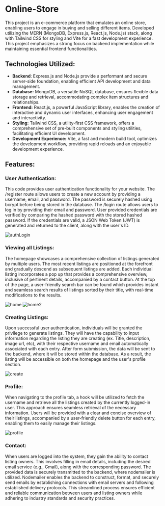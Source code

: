 # Online-Store

This project is an e-commerce platform that emulates an online store, enabling users to engage in buying and selling different items. Developed utilizing the MERN (MongoDB, Express.js, React.js, Node.js) stack, along with Tailwind CSS for styling and Vite for a fast development experience. This project emphasizes a strong focus on backend implementation while maintaining essential frontend functionalities.

## Technologies Utilized:

-   **Backend**: Express.js and Node.js provide a performant and secure server-side foundation, enabling efficient API development and data management.
-   **Database:** MongoDB, a versatile NoSQL database, ensures flexible data storage and retrieval, accommodating complex item structures and relationships.
-   **Frontend:** React.js, a powerful JavaScript library, enables the creation of interactive and dynamic user interfaces, enhancing user engagement and interactivity.
-   **Styling:** Tailwind CSS, a utility-first CSS framework, offers a comprehensive set of pre-built components and styling utilities, facilitating efficient UI development.
-   **Development Experience:** Vite, a fast and modern build tool, optimizes the development workflow, providing rapid reloads and an enjoyable development experience.

## Features:

### User Authentication:

This code provides user authentication functionality for your website. The /register route allows users to create a new account by providing a username, email, and password. The password is securely hashed using bcrypt before being stored in the database. The /login route allows users to log in by providing their email and password. User provided credentials are verified by comparing the hashed password with the stored hashed password. If the credentials are valid, a JSON Web Token (JWT) is generated and returned to the client, along with the user's ID.

![authLogin](https://github.com/BradleyBeamish/online-store/assets/94769611/a555033c-5b6d-4199-a1b8-58707b92bd70)

### Viewing all Listings:

The homepage showcases a comprehensive collection of listings generated by multiple users. The most recent listings are positioned at the forefront and gradually descend as subsequent listings are added. Each individual listing incorporates a pop up that provides a comprehensive overview, inclusive of pertinent details, accompanied by a contact button. At the top of the page, a user-friendly search bar can be found which provides instant and seamless search results of listings sorted by their title, with real-time modifications to the results.

![home](https://github.com/BradleyBeamish/online-store/assets/94769611/4170bc4f-f6ce-41f2-b8c8-ef90326aa4d8)
![home2](https://github.com/BradleyBeamish/online-store/assets/94769611/c353591f-796d-43fc-8cbe-e6338461e217)

### Creating Listings:

Upon successful user authentication, individuals will be granted the privilege to generate listings. They will have the capability to input information regarding the listing they are creating (ex. Title, description, image url, etc), with their respective username and email automatically associated with each entry. After form submission, the data will be sent to the backend, where it will be stored within the database. As a result, the listing will be accessible on both the homepage and the user's profile section.

![create](https://github.com/BradleyBeamish/online-store/assets/94769611/a0d6e075-2484-4f0a-8239-8880832183c5)

### Profile:

When navigating to the profile tab, a hook will be utilized to fetch the username and retrieve all the listings created by the currently logged-in user. This approach ensures seamless retrieval of the necessary information. Users will be provided with a clear and concise overview of their listings, accompanied by a user-friendly delete button for each entry, enabling them to easily manage their listings.

![profile](https://github.com/BradleyBeamish/online-store/assets/94769611/4e91b058-6f35-4381-82bc-e3352df14f45)

### Contact:

When users are logged into the system, they gain the ability to contact listing owners. This involves filling in email details, including the desired email service (e.g., Gmail), along with the corresponding password. The provided data is securely transmitted to the backend, where nodemailer is utilized. Nodemailer enables the backend to construct, format, and securely send emails by establishing connections with email servers and following established delivery protocols. This streamlined process ensures efficient and reliable communication between users and listing owners while adhering to industry standards and security practices.
